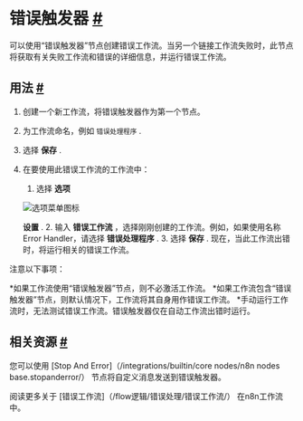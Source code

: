 


 错误触发器
 [#](#错误触发 "永久链接")
=====================================================



 可以使用“错误触发器”节点创建错误工作流。当另一个链接工作流失败时，此节点将获取有关失败工作流和错误的详细信息，并运行错误工作流。
 



 用法
 [#](#用法 "永久链接")
-------------------------------------


1. 创建一个新工作流，将错误触发器作为第一个节点。
2. 为工作流命名，例如
 `错误处理程序`
 .
3. 选择
 **保存**
 .
4. 在要使用此错误工作流的工作流中：
	1. 选择
	 **选项**
	
	![选项菜单图标](https://d33wubrfki0l68.cloudfront.net/041d8adee86c8eadafe5f2534a38e37d9e8d8c96/fab79/_images/common-icons/three-dot-options-menu.png)
	
	 >
	 **设置**
	 .
	2. 输入
	 **错误工作流**
	 ，选择刚刚创建的工作流。例如，如果使用名称Error Handler，请选择
	 **错误处理程序**
	 .
	3. 选择
	 **保存**
	 .
	现在，当此工作流出错时，将运行相关的错误工作流。



 注意以下事项：
 


*如果工作流使用“错误触发器”节点，则不必激活工作流。
*如果工作流包含“错误触发器”节点，则默认情况下，工作流将其自身用作错误工作流。
*手动运行工作流时，无法测试错误工作流。错误触发器仅在自动工作流出错时运行。



 相关资源
 [#](#相关资源 "永久链接")
-------------------------------------------------------------



 您可以使用
 [Stop And Error]（/integrations/builtin/core nodes/n8n nodes base.stopanderror/）
 节点将自定义消息发送到错误触发器。
 



 阅读更多关于
 [错误工作流]（/flow逻辑/错误处理/错误工作流/）
 在n8n工作流中。
 




